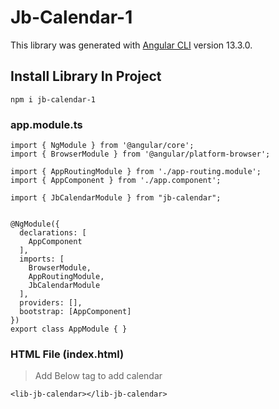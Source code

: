 # Jb-Calendar-1

This library was generated with [Angular CLI](https://github.com/angular/angular-cli) version 13.3.0.

## Install Library In Project
```
npm i jb-calendar-1
```

### app.module.ts

```
import { NgModule } from '@angular/core';
import { BrowserModule } from '@angular/platform-browser';

import { AppRoutingModule } from './app-routing.module';
import { AppComponent } from './app.component';

import { JbCalendarModule } from "jb-calendar";


@NgModule({
  declarations: [
    AppComponent
  ],
  imports: [
    BrowserModule,
    AppRoutingModule,
    JbCalendarModule
  ],
  providers: [],
  bootstrap: [AppComponent]
})
export class AppModule { }

```


### HTML File (index.html)

> Add Below tag to add calendar

```
<lib-jb-calendar></lib-jb-calendar>
```
